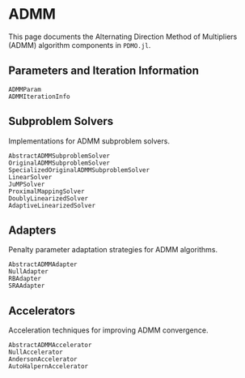# ADMM

This page documents the Alternating Direction Method of Multipliers (ADMM) algorithm components in `PDMO.jl`.

## Parameters and Iteration Information
```@docs
ADMMParam
ADMMIterationInfo
```

## Subproblem Solvers

Implementations for ADMM subproblem solvers.

```@docs
AbstractADMMSubproblemSolver
OriginalADMMSubproblemSolver
SpecializedOriginalADMMSubproblemSolver
LinearSolver
JuMPSolver
ProximalMappingSolver
DoublyLinearizedSolver
AdaptiveLinearizedSolver
```

## Adapters

Penalty parameter adaptation strategies for ADMM algorithms.

```@docs
AbstractADMMAdapter
NullAdapter
RBAdapter
SRAAdapter
```

## Accelerators

Acceleration techniques for improving ADMM convergence.

```@docs
AbstractADMMAccelerator
NullAccelerator
AndersonAccelerator
AutoHalpernAccelerator
```
